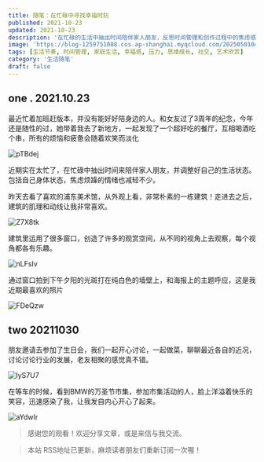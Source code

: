 ```yaml
---
title: 随笔：在忙碌中寻找幸福时刻
published: 2021-10-23
updated: 2021-10-23
description: '在忙碌的生活中抽出时间陪伴家人朋友，反思时间管理和创作过程中的焦虑感，并通过参观美术馆和参加朋友的生日会，找到了生活中的幸福感。'
image: 'https://blog-1259751088.cos.ap-shanghai.myqcloud.com/20250501042645752.png?imageSlim'
tags: [生活节奏, 时间管理, 家庭生活, 幸福感, 压力, 思维成长, 社交, 艺术欣赏]
category: '生活随笔'
draft: false
---
```


## one . 2021.10.23

最近忙着加班赶版本，并没有能好好陪身边的人。和女友过了3周年的纪念，今年还是随性的过，她带着我去了新地方，一起发现了一个超好吃的餐厅，互相喝酒吃个串，所有的烦恼和疲惫会随着欢笑而淡化

![pTBdej](https://blog-1259751088.cos.ap-shanghai.myqcloud.com/uPic/pTBdej.tif)

近期实在太忙了，在忙碌中抽出时间来陪伴家人朋友，并调整好自己的生活状态。包括自己身体状态，焦虑烦躁的情绪也减轻不少。

昨天去看了喜欢的浦东美术馆，从外观上看，非常朴素的一栋建筑！走进去之后，建筑的肌理和动线让我非常喜欢。

![Z7X8tk](https://blog-1259751088.cos.ap-shanghai.myqcloud.com/uPic/Z7X8tk.tif)

建筑里运用了很多窗口，创造了许多的观赏空间，从不同的视角上去观察，每个视角都各有乐趣。

![nLFsIv](https://blog-1259751088.cos.ap-shanghai.myqcloud.com/uPic/nLFsIv.tif)

通过窗口拍到下午夕阳的光斑打在纯白色的墙壁上，和海报上的主题呼应，这是我近期最喜欢的照片

![FDeQzw](https://blog-1259751088.cos.ap-shanghai.myqcloud.com/uPic/FDeQzw.tif)

## two 20211030

朋友邀请去参加了生日会，我们一起开心讨论，一起做菜，聊聊最近各自的近况，讨论讨论行业的发展，老友相聚的感觉真不错。

![lyS7U7](https://blog-1259751088.cos.ap-shanghai.myqcloud.com/uPic/lyS7U7.tif)

在等车的时候，看到BMW的万圣节市集，参加市集活动的人，脸上洋溢着快乐的笑容，迅速感染了我，让我发自内心开心了起来。

![aYdwIr](https://blog-1259751088.cos.ap-shanghai.myqcloud.com/uPic/aYdwIr.tif)


> 感谢您的观看！欢迎分享文章，或是来信与我交流。

> 本站 RSS地址已更新，麻烦读者朋友们重新订阅一次喔！